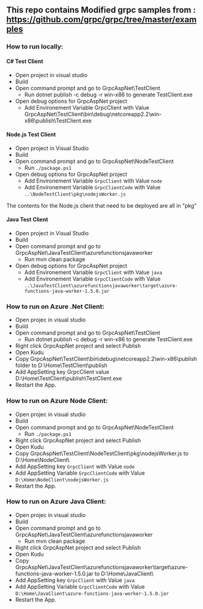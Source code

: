 

## This repo contains Modified grpc samples from : https://github.com/grpc/grpc/tree/master/examples

### How to run locally:

#### C# Test Client
- Open project in visual studio
- Build
- Open command prompt and go to GrpcAspNet\TestClient
  - Run dotnet publish -c debug -r win-x86 to generate TestClient.exe
- Open debug options for GrpcAspNet project
  - Add Environement Variable GrpcClient with Value GrpcAspNet\TestClient\bin\debug\netcoreapp2.2\win-x86\publish\TestClient.exe

#### Node.js Test Client
- Open project in Visual Studio
- Build
- Open command prompt and go to GrpcAspNet\NodeTestClient
  - Run `./package.ps1`
- Open debug options for GrpcAspNet project
  - Add Environement Variable `GrpcClient` with Value `node`
  - Add Environement Variable `GrpcClientCode` with Value `..\NodeTestClient\pkg\nodejsWorker.js`

The contents for the Node.js client that need to be deployed are all in "pkg"

#### Java Test Client
- Open project in Visual Studio
- Build
- Open command prompt and go to GrpcAspNet\JavaTestClient\azurefunctionsjavaworker
  - Run mvn clean package
- Open debug options for GrpcAspNet project
  - Add Environement Variable `GrpcClient` with Value `java`
  - Add Environement Variable `GrpcClientCode` with Value `..\JavaTestClient\azurefunctionsjavaworker\target\azure-functions-java-worker-1.5.0.jar`


### How to run on Azure .Net Client:
- Open projec in visual studio
- Build
- Open command prompt and go to GrpcAspNet\TestClient
  - Run dotnet publish -c debug -r win-x86 to generate TestClient.exe
- Right click GrpcAspNet project and select Publish 
- Open Kudu 
 - Copy GrpcAspNet\TestClient\bin\debug\netcoreapp2.2\win-x86\publish folder to D:\Home\TestClient\publish
- Add AppSetting key GrpcClient value  D:\Home\TestClient\publish\TestClient.exe
- Restart the App.

### How to run on Azure Node Client:
- Open projec in visual studio
- Build
- Open command prompt and go to GrpcAspNet\NodeTestClient
  - Run `./package.ps1`
- Right click GrpcAspNet project and select Publish 
- Open Kudu 
 - Copy GrpcAspNet\TestClient\NodeTestClient\pkg\nodejsWorker.js to D:\Home\NodeClient\
- Add AppSetting key `GrpcClient` with Value `node`
- Add AppSetting Variable `GrpcClientCode` with Value `D:\Home\NodeClient\nodejsWorker.js` 
- Restart the App.

### How to run on Azure Java Client:
- Open projec in visual studio
- Build
- Open command prompt and go to GrpcAspNet\JavaTestClient\azurefunctionsjavaworker
  - Run mvn clean package
- Right click GrpcAspNet project and select Publish 
- Open Kudu 
 - Copy GrpcAspNet\JavaTestClient\azurefunctionsjavaworker\target\azure-functions-java-worker-1.5.0.jar to D:\Home\JavaClient\
 - Add AppSetting key `GrpcClient` with Value `java`
 - Add AppSetting Variable `GrpcClientCode` with Value `D:\Home\JavaClient\azure-functions-java-worker-1.5.0.jar`
- Restart the App.

